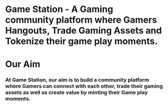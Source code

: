 # Game Station - A Gaming community platform where Gamers Hangouts, Trade Gaming Assets and Tokenize their game play moments. 

# Our Aim 
### At Game Station, our aim is to build a community platform where Gamers can connect with each other, trade their gaming assets as well as create value by minting their Game play moments.

